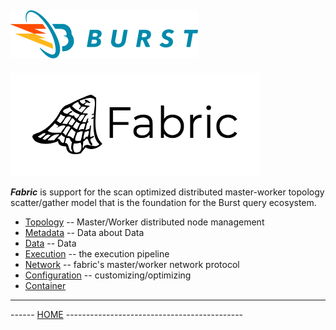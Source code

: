 ![Burst](../documentation/burst_h_small.png "")
--

![](fabric.png "")


___Fabric___ is support for the scan optimized
distributed master-worker topology scatter/gather model that is the foundation for the Burst query
ecosystem.

* [Topology](src/main/scala/org/burstsys/fabric/topology/readme.md) -- Master/Worker distributed node management
* [Metadata](src/main/scala/org/burstsys/fabric/metadata/readme.md) -- Data about Data
* [Data](src/main/scala/org/burstsys/fabric/data/readme.md)        -- Data
* [Execution](src/main/scala/org/burstsys/fabric/execution/readme.md)   -- the execution pipeline
* [Network](src/main/scala/org/burstsys/fabric/net/readme.md)      -- fabric's master/worker network protocol
* [Configuration](src/main/scala/org/burstsys/fabric/configuration/readme.md)     -- customizing/optimizing
* [Container](src/main/scala/org/burstsys/fabric/container/readme.md)



---
------ [HOME](../readme.md) --------------------------------------------
